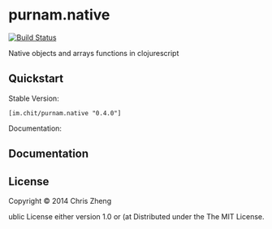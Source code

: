 # purnam.native

[![Build Status](https://travis-ci.org/purnam/purnam.native.png?branch=master)](https://travis-ci.org/purnam/purnam.native)

Native objects and arrays functions in clojurescript


## Quickstart

Stable Version: 

    [im.chit/purnam.native "0.4.0"]

Documentation:



## Documentation





## License

Copyright © 2014 Chris Zheng

ublic License either version 1.0 or (at
Distributed under the The MIT License.
